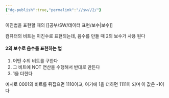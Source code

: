 ```yaml
---
{"dg-publish":true,"permalink":"//sw//2/"}
---
```


이진법을 표현할 때의 [[공부/SW/데이터 표현/보수\|보수]]

컴퓨터의 비트는 이진수로 표현되는데, 음수를 만들 때 2의 보수가 사용 된다

#### 2의 보수로 음수를 표현하는 법
1. 어떤 수의 비트를 구한다
2. 그 비트에 NOT 연산을 수행해서 반대로 만든다
3. 1을 더한다

예시로 0001의 비트를 뒤집으면 1110이고, 여기에 1을 더하면 1111이 되며 이 값은 -1이다

